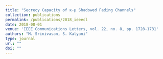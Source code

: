 ```yaml
---
title: "Secrecy Capacity of κ-μ Shadowed Fading Channels"
collection: publications
permalink: /publications/2018_ieeecl
date: 2018-08-01
venue: 'IEEE Communications Letters, vol. 22, no. 8, pp. 1728-1731'
authors: "M. Srinivasan, S. Kalyani"
type: journal
url: ""
doi: ""
---
```

